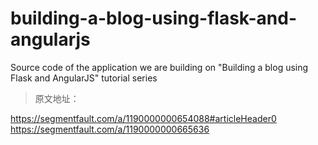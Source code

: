 # building-a-blog-using-flask-and-angularjs
Source code of the application we are building on "Building a blog using Flask and AngularJS" tutorial series


> 原文地址：

https://segmentfault.com/a/1190000000654088#articleHeader0  
https://segmentfault.com/a/1190000000665636
